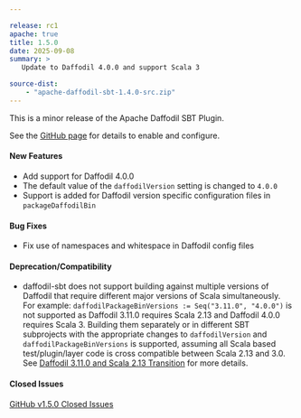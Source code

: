 ```yaml
---

release: rc1
apache: true
title: 1.5.0
date: 2025-09-08
summary: >
   Update to Daffodil 4.0.0 and support Scala 3

source-dist:
    - "apache-daffodil-sbt-1.4.0-src.zip"
---
```


This is a minor release of the Apache Daffodil SBT Plugin.

See the [GitHub page](https://github.com/apache/daffodil-sbt) for details to enable and configure.

#### New Features

* Add support for Daffodil 4.0.0
* The default value of the `daffodilVersion` setting is changed to `4.0.0`
* Support is added for Daffodil version specific configuration files in `packageDaffodilBin`

#### Bug Fixes

* Fix use of namespaces and whitespace in Daffodil config files

#### Deprecation/Compatibility

* daffodil-sbt does not support building against multiple versions of Daffodil
  that require different major versions of Scala simultaneously. For example:
  `daffodilPackageBinVersions := Seq("3.11.0", "4.0.0")`
  is not supported as Daffodil 3.11.0 requires Scala 2.13 and Daffodil 4.0.0
  requires Scala 3. Building them separately or in different SBT subprojects
  with the appropriate changes to `daffodilVersion` and
  `daffodilPackageBinVersions` is supported, assuming all Scala based
  test/plugin/layer code is cross compatible between Scala 2.13 and 3.0.
  See [Daffodil 3.11.0 and Scala 2.13 Transition](https://cwiki.apache.org/confluence/display/DAFFODIL/Daffodil+3.11.0+and+Scala+2.13+Transition)
  for more details.

#### Closed Issues

[GitHub v1.5.0 Closed Issues](https://github.com/apache/daffodil-sbt/milestone/6?closed=1)
